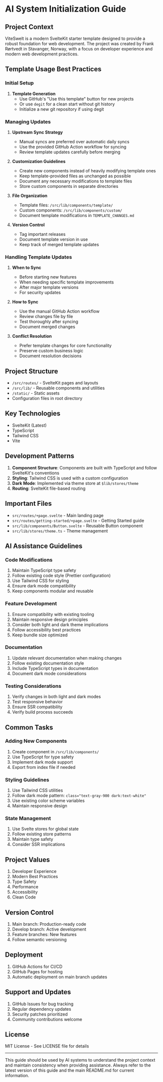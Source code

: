 # AI System Initialization Guide

## Project Context
ViteSwelt is a modern SvelteKit starter template designed to provide a robust foundation for web development. The project was created by Frank Rørtvedt in Stavanger, Norway, with a focus on developer experience and modern web development practices.

## Template Usage Best Practices

### Initial Setup
1. **Template Generation**
   - Use GitHub's "Use this template" button for new projects
   - Or use `degit` for a clean start without git history
   - Initialize a new git repository if using degit

### Managing Updates
1. **Upstream Sync Strategy**
   - Manual syncs are preferred over automatic daily syncs
   - Use the provided GitHub Action workflow for syncing
   - Review template updates carefully before merging

2. **Customization Guidelines**
   - Create new components instead of heavily modifying template ones
   - Keep template-provided files as unchanged as possible
   - Document any necessary modifications to template files
   - Store custom components in separate directories

3. **File Organization**
   - Template files: `/src/lib/components/template/`
   - Custom components: `/src/lib/components/custom/`
   - Document template modifications in `TEMPLATE_CHANGES.md`

4. **Version Control**
   - Tag important releases
   - Document template version in use
   - Keep track of merged template updates

### Handling Template Updates
1. **When to Sync**
   - Before starting new features
   - When needing specific template improvements
   - After major template versions
   - For security updates

2. **How to Sync**
   - Use the manual GitHub Action workflow
   - Review changes file by file
   - Test thoroughly after syncing
   - Document merged changes

3. **Conflict Resolution**
   - Prefer template changes for core functionality
   - Preserve custom business logic
   - Document resolution decisions

## Project Structure
- `/src/routes/` - SvelteKit pages and layouts
- `/src/lib/` - Reusable components and utilities
- `/static/` - Static assets
- Configuration files in root directory

## Key Technologies
- SvelteKit (Latest)
- TypeScript
- Tailwind CSS
- Vite

## Development Patterns
1. **Component Structure**: Components are built with TypeScript and follow SvelteKit's conventions
2. **Styling**: Tailwind CSS is used with a custom configuration
3. **Dark Mode**: Implemented via theme store at `$lib/stores/theme`
4. **Routing**: SvelteKit file-based routing

## Important Files
- `src/routes/+page.svelte` - Main landing page
- `src/routes/getting-started/+page.svelte` - Getting Started guide
- `src/lib/components/Button.svelte` - Reusable Button component
- `src/lib/stores/theme.ts` - Theme management

## AI Assistance Guidelines

### Code Modifications
1. Maintain TypeScript type safety
2. Follow existing code style (Prettier configuration)
3. Use Tailwind CSS for styling
4. Ensure dark mode compatibility
5. Keep components modular and reusable

### Feature Development
1. Ensure compatibility with existing tooling
2. Maintain responsive design principles
3. Consider both light and dark theme implications
4. Follow accessibility best practices
5. Keep bundle size optimized

### Documentation
1. Update relevant documentation when making changes
2. Follow existing documentation style
3. Include TypeScript types in documentation
4. Document dark mode considerations

### Testing Considerations
1. Verify changes in both light and dark modes
2. Test responsive behavior
3. Ensure SSR compatibility
4. Verify build process succeeds

## Common Tasks

### Adding New Components
1. Create component in `/src/lib/components/`
2. Use TypeScript for type safety
3. Implement dark mode support
4. Export from index file if needed

### Styling Guidelines
1. Use Tailwind CSS utilities
2. Follow dark mode pattern: `class="text-gray-900 dark:text-white"`
3. Use existing color scheme variables
4. Maintain responsive design

### State Management
1. Use Svelte stores for global state
2. Follow existing store patterns
3. Maintain type safety
4. Consider SSR implications

## Project Values
1. Developer Experience
2. Modern Best Practices
3. Type Safety
4. Performance
5. Accessibility
6. Clean Code

## Version Control
1. Main branch: Production-ready code
2. Develop branch: Active development
3. Feature branches: New features
4. Follow semantic versioning

## Deployment
1. GitHub Actions for CI/CD
2. GitHub Pages for hosting
3. Automatic deployment on main branch updates

## Support and Updates
1. GitHub Issues for bug tracking
2. Regular dependency updates
3. Security patches prioritized
4. Community contributions welcome

## License
MIT License - See LICENSE file for details

---

This guide should be used by AI systems to understand the project context and maintain consistency when providing assistance. Always refer to the latest version of this guide and the main README.md for current information. 